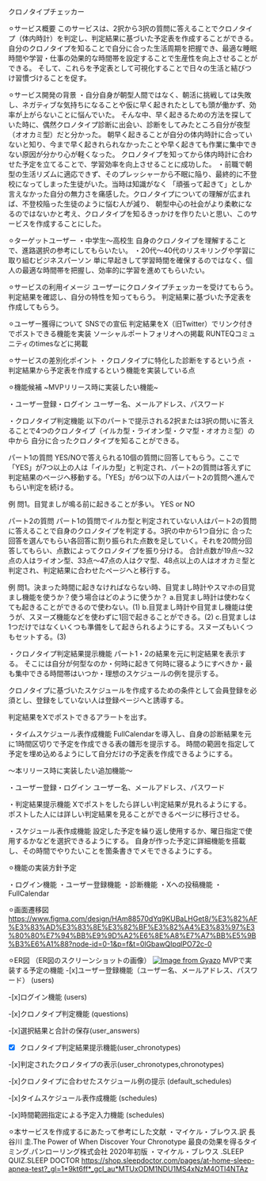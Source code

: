 クロノタイプチェッカー

⚪︎サービス概要
このサービスは、2択から3択の質問に答えることでクロノタイプ（体内時計）を判定し、判定結果に基づいた予定表を作成することができる。
自分のクロノタイプを知ることで自分に合った生活周期を把握でき、最適な睡眠時間や学習・仕事の効果的な時間帯を設定することで生産性を向上させることができる。
そして、これらを予定表として可視化することで日々の生活と結びつけ習慣づけることを促す。

⚪︎サービス開発の背景
・自分自身が朝型人間ではなく、朝活に挑戦しては失敗し、ネガティブな気持ちになることや仮に早く起きれたとしても頭が働かず、効率が上がらないことに悩んでいた。
そんな中、早く起きるための方法を探していた時に、偶然クロノタイプ診断に出会い、診断をしてみたところ自分が夜型（オオカミ型）だと分かった。
朝早く起きることが自分の体内時計に合っていないと知り、今まで早く起きれられなかったことや早く起きても作業に集中できない原因が分かり心が軽くなった。
クロノタイプを知ってから体内時計に合わせた予定を立てることで、学習効率を向上させることに成功した。
・前職で朝型の生活リズムに適応できず、そのプレッシャーから不眠に陥り、最終的に不登校になってしまった生徒がいた。当時は知識がなく
「頑張って起きて」としか言えなかった自分の無力さを痛感した。クロノタイプについての理解が広まれば、不登校陥った生徒のように悩む人が減り、
朝型中心の社会がより柔軟になるのではないかと考え、クロノタイプを知るきっかけを作りたいと思い、このサービスを作成することにした。

⚪︎ターゲットユーザー
・中学生～高校生
自身のクロノタイプを理解することで、進路選択の参考にしてもらいたい。
・20代～40代のリスキリングや学習に取り組むビジネスパーソン
単に早起きして学習時間を確保するのではなく、個人の最適な時間帯を把握し、効率的に学習を進めてもらいたい。

⚪︎サービスの利用イメージ
ユーザーにクロノタイプチェッカーを受けてもらう。
判定結果を確認し、自分の特性を知ってもらう。
判定結果に基づいた予定表を作成してもらう。

⚪︎ユーザー獲得について
SNSでの宣伝
判定結果をX（旧Twitter）でリンク付きでポストできる機能を実装
ソーシャルポートフォリオへの掲載
RUNTEQコミュニティのtimesなどに掲載

⚪︎サービスの差別化ポイント
・クロノタイプに特化した診断をするという点
・判定結果から予定表を作成するという機能を実装している点

⚪︎機能候補
~MVPリリース時に実装したい機能~

・ユーザー登録・ログイン
ユーザー名、メールアドレス、パスワード

・クロノタイプ判定機能
以下のパートで提示される2択または3択の問いに答えることで4つのクロノタイプ（イルカ型・ライオン型・クマ型・オオカミ型）の中から
自分に合ったクロノタイプを知ることができる。

パート1の質問
YES/NOで答えられる10個の質問に回答してもらう。ここで「YES」が7つ以上の人は「イルカ型」と判定され、パート2の質問は答えずに
判定結果のページへ移動する。「YES」が6つ以下の人はパート2の質問へ進んでもらい判定を続ける。

例
    問1。目覚ましが鳴る前に起きることが多い。 YES or NO

パート2の質問
パート1の質問でイルカ型と判定されていない人はパート2の質問に答えることで自身のクロノタイプを判定する。3択の中から1つ自分に
合った回答を選んでもらい各回答に割り振られた点数を足していく。それを20問分回答してもらい、点数によってクロノタイプを振り分ける。
合計点数が19点〜32点の人はライオン型、33点〜47点の人はクマ型、48点以上の人はオオカミ型と判定され、判定結果に合わせたページへと移行する。

例
    問1。決まった時間に起きなければならない時、目覚まし時計やスマホの目覚まし機能を使うか？使う場合はどのように使うか？
        a.目覚まし時計は使わなくても起きることができるので使わない。(1)
        b.目覚まし時計や目覚まし機能は使うが、スヌーズ機能などを使わずに1回で起きることができる。(2)
        c.目覚ましは1つだけではなくいくつも準備をして起きられるようにする。スヌーズもいくつもセットする。(3)

・クロノタイプ判定結果提示機能
パート1・2の結果を元に判定結果を表示する。
そこには自分が何型なのか・何時に起きて何時に寝るようにすべきか・最も集中できる時間帯はいつか・理想のスケジュールの例を提示する。

クロノタイプに基づいたスケジュールを作成するための条件として会員登録を必須とし、登録をしていない人は登録ページへと誘導する。

判定結果をXでポストできるアラートを出す。

・タイムスケジュール表作成機能
FullCalendarを導入し、自身の診断結果を元に1時間区切りで予定を作成できる表の雛形を提示する。
時間の範囲を指定して予定を埋め込めるようにして自分だけの予定表を作成できるようにする。

〜本リリース時に実装したい追加機能〜

・ユーザー登録・ログイン
ユーザー名、メールアドレス、パスワード

・判定結果提示機能
Xでポストをしたら詳しい判定結果が見れるようにする。
ポストした人には詳しい判定結果を見ることができるページに移行させる。

・スケジュール表作成機能
設定した予定を繰り返し使用するか、曜日指定で使用するかなどを選択できるようにする。
自身が作った予定に詳細機能を搭載し、その時間でやりたいことを箇条書きでメモできるようにする。



⚪︎機能の実装方針予定

・ログイン機能
・ユーザー登録機能
・診断機能
・Xへの投稿機能
・FullCalendar

⚪︎画面遷移図
<https://www.figma.com/design/HAm88570dYq9KUBaLHGet8/%E3%82%AF%E3%83%AD%E3%83%8E%E3%82%BF%E3%82%A4%E3%83%97%E3%80%80%E7%94%BB%E9%9D%A2%E6%8E%A8%E7%A7%BB%E5%9B%B3%E6%A1%88?node-id=0-1&p=f&t=0lGbawQIpqlPO72c-0>

⚪︎ER図
（ER図のスクリーンショットの画像）
[![Image from Gyazo](https://i.gyazo.com/e6968f923667a5f2cc173396cdeab754.png)](https://gyazo.com/e6968f923667a5f2cc173396cdeab754)
MVPで実装する予定の機能
-[x]ユーザー登録機能（ユーザー名、メールアドレス、パスワード） (users)

-[x]ログイン機能 (users)

-[x]クロノタイプ判定機能 (questions)

-[x]選択結果と合計の保存(user_answers)

-[x] クロノタイプ判定結果提示機能(user_chronotypes)

-[x]判定されたクロノタイプの表示(user_chronotypes,chronotypes)

-[x]クロノタイプに合わせたスケジュール例の提示 (default_schedules)

-[x]タイムスケジュール表作成機能 (schedules)

-[x]時間範囲指定による予定入力機能 (schedules)

⚪︎本サービスを作成するにあたって参考にした文献
・マイケル・ブレウス.訳 長谷川 圭.The Power of When Discover Your Chronotype 最良の効果を得るタイミング.パンローリング株式会社 2020年初版
・マイケル・ブレウス .SLEEP QUIZ.SLEEP DOCTOR https://shop.sleepdoctor.com/pages/at-home-sleep-apnea-test?_gl=1*9kt6ff*_gcl_au*MTUxODM1NDU1MS4xNzM4OTI4NTAz
